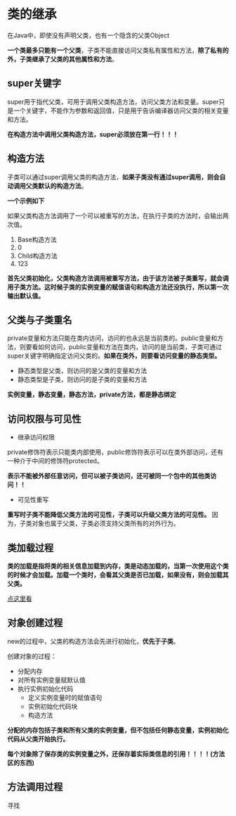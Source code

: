# 类的继承

在Java中，即使没有声明父类，也有一个隐含的父类Object

**一个类最多只能有一个父类**，子类不能直接访问父类私有属性和方法，**除了私有的外，子类继承了父类的其他属性和方法**。

## super关键字

super用于指代父类，可用于调用父类构造方法，访问父类方法和变量。super只是一个关键字，不能作为参数和返回值，只是用于告诉编译器访问父类的相关变量和方法。

**在构造方法中调用父类构造方法，super必须放在第一行！！！**

## 构造方法

子类可以通过super调用父类的构造方法，**如果子类没有通过super调用，则会自动调用父类默认的构造方法**。

**一个示例如下**

如果父类构造方法调用了一个可以被重写的方法，在执行子类的方法时，会输出两次值。

1. Base构造方法
2. 0
3. Child构造方法
4. 123

**首先父类初始化，父类构造方法调用被重写方法，由于该方法被子类重写，就会调用子类方法。这时候子类的实例变量的赋值语句和构造方法还没执行，所以第一次输出默认值。**

## 父类与子类重名

private变量和方法只能在类内访问，访问的也永远是当前类的。public变量和方法，则要看如何访问，public变量和方法在类内，访问的是当前类，子类可通过super关键字明确指定访问父类的。**如果在类外，则要看访问变量的静态类型。**

- 静态类型是父类，则访问的是父类的变量和方法
- 静态类型是子类，则访问的是子类的变量和方法

**实例变量，静态变量，静态方法，private方法，都是静态绑定**

## 访问权限与可见性

- 继承访问权限

private修饰符表示只能类内部使用，public修饰符表示可以在类外部访问，还有一种介于中间的修饰符protected。

**表示不能被外部任意访问，但可以被子类访问，还可被同一个包中的其他类访问！！**

- 可见性重写

**重写时子类不能降低父类方法的可见性，子类可以升级父类方法的可见性。** 因为，子类对象也属于父类，子类必须支持父类所有的对外行为。

## 类加载过程

**类的加载是指将类的相关信息加载到内存，类是动态加载的，当第一次使用这个类的时候才会加载。加载一个类时，会看其父类是否已加载，如果没有，则会加载其父类。**

[点这里看](./class-load)

## 对象创建过程

new的过程中，父类的构造方法会先进行初始化，**优先于子类**。

创建对象的过程：

- 分配内存
- 对所有实例变量赋默认值
- 执行实例初始化代码
  - 定义实例变量时的赋值语句
  - 实例初始化代码块
  - 构造方法

**分配的内存包括子类和所有父类的实例变量，但不包括任何静态变量，实例初始化代码从父类开始执行。**

**每个对象除了保存类的实例变量之外，还保存着实际类信息的引用！！！！(方法区的东西)**

## 方法调用过程

寻找
